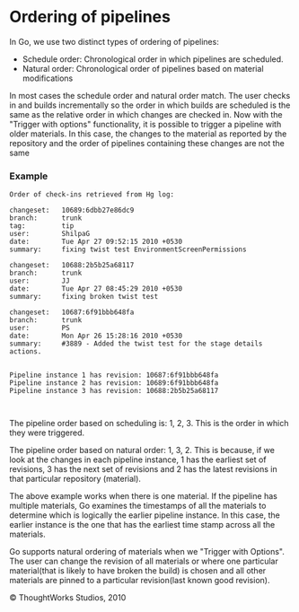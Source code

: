 
 

Ordering of pipelines
=====================

In Go, we use two distinct types of ordering of pipelines:

-   Schedule order: Chronological order in which pipelines are
    scheduled.
-   Natural order: Chronological order of pipelines based on material
    modifications

In most cases the schedule order and natural order match. The user
checks in and builds incrementally so the order in which builds are
scheduled is the same as the relative order in which changes are checked
in. Now with the "Trigger with options" functionality, it is possible to
trigger a pipeline with older materials. In this case, the changes to
the material as reported by the repository and the order of pipelines
containing these changes are not the same

### Example

``` {.code}
Order of check-ins retrieved from Hg log:

changeset:   10689:6dbb27e86dc9
branch:      trunk
tag:         tip
user:        ShilpaG
date:        Tue Apr 27 09:52:15 2010 +0530
summary:     fixing twist test EnvironmentScreenPermissions

changeset:   10688:2b5b25a68117
branch:      trunk
user:        JJ
date:        Tue Apr 27 08:45:29 2010 +0530
summary:     fixing broken twist test

changeset:   10687:6f91bbb648fa
branch:      trunk
user:        PS
date:        Mon Apr 26 15:28:16 2010 +0530
summary:     #3889 - Added the twist test for the stage details actions.


Pipeline instance 1 has revision: 10687:6f91bbb648fa
Pipeline instance 2 has revision: 10689:6f91bbb648fa
Pipeline instance 3 has revision: 10688:2b5b25a68117

    
```

The pipeline order based on scheduling is: 1, 2, 3. This is the order in
which they were triggered.

The pipeline order based on natural order: 1, 3, 2. This is because, if
we look at the changes in each pipeline instance, 1 has the earliest set
of revisions, 3 has the next set of revisions and 2 has the latest
revisions in that particular repository (material).

The above example works when there is one material. If the pipeline has
multiple materials, Go examines the timestamps of all the materials to
determine which is logically the earlier pipeline instance. In this
case, the earlier instance is the one that has the earliest time stamp
across all the materials.

Go supports natural ordering of materials when we "Trigger with
Options". The user can change the revision of all materials or where one
particular material(that is likely to have broken the build) is chosen
and all other materials are pinned to a particular revision(last known
good revision).





© ThoughtWorks Studios, 2010

